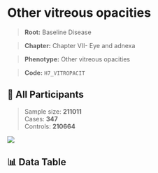 # Other vitreous opacities

> **Root:** Baseline Disease  

> **Chapter:** Chapter VII- Eye and adnexa  

> **Phenotype:** Other vitreous opacities  

> **Code:** `H7_VITROPACIT`

## 🧪 All Participants  
> Sample size: **211011**  
> Cases: **347**  
> Controls: **210664**
<img src="/Sensitive/Figures/ALL/Incidence/H7_VITROPACIT.png"/>

## 📊 Data Table
<CsvTableMRF src="/Sensitive/Data/ALL/Incidence/COX_H7_VITROPACIT.csv"/>

